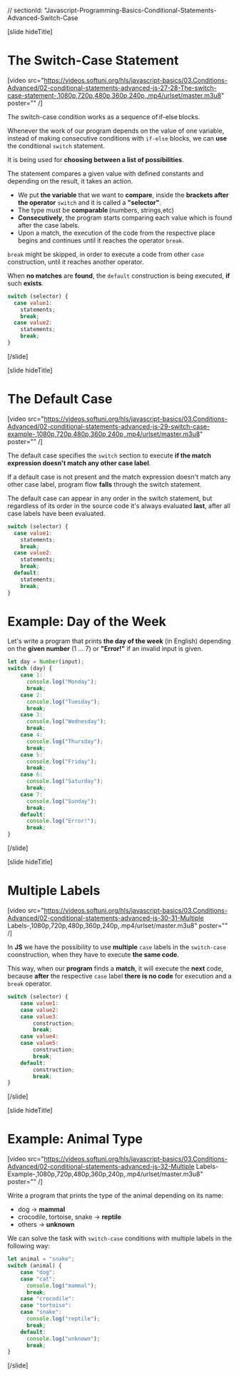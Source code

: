 // sectionId: "Javascript-Programming-Basics-Conditional-Statements-Advanced-Switch-Case

[slide hideTitle]
# The Switch-Case Statement

[video src="https://videos.softuni.org/hls/javascript-basics/03.Conditions-Advanced/02-conditional-statements-advanced-js-27-28-The-switch-case-statement-,1080p,720p,480p,360p,240p,.mp4/urlset/master.m3u8" poster="" /]

The switch-case condition works as a sequence of if-else blocks. 

Whenever the work of our program depends on the value of one variable, instead of making consecutive conditions with `if-else` blocks, we can **use** the conditional `switch` statement. 

It is being used for **choosing between a list of possibilities**. 

The statement compares a given value with defined constants and depending on the result, it takes an action.

- We put **the variable** that we want to **compare**, inside the **brackets after the operator** `switch` and it is called a **"selector"**. 
- The type must be **comparable** (numbers, strings,etc) 
- **Consecutively**, the program starts comparing each value which is found after the case labels.  
- Upon a match, the execution of the code from the respective place begins and continues until it reaches the operator `break`. 

`break` might be skipped, in order to execute a code from other `case` construction, until it reaches another operator. 

When **no matches** are **found**, the `default` construction is being executed, **if** such **exists**.

```js
switch (selector) {
  case value1:
    statements;
    break;
  case value2:
    statements;
    break;
}
```
[/slide]

[slide hideTitle]
# The Default Case

[video src="https://videos.softuni.org/hls/javascript-basics/03.Conditions-Advanced/02-conditional-statements-advanced-js-29-switch-case-example-,1080p,720p,480p,360p,240p,.mp4/urlset/master.m3u8" poster="" /]

The default case specifies the `switch` section to execute **if the match expression doesn't match any other case label**.

If a default case is not present and the match expression doesn't match any other case label, program flow **falls** through the switch statement.

The default case can appear in any order in the switch statement, but regardless of its order in the source code it's always evaluated **last**, after all case labels have been evaluated.

```js
switch (selector) {
  case value1:
    statements;
    break;
  case value2:
    statements;
    break;
  default:
    statements;
    break;
}
```

# Example: Day of the Week
Let's write a program that prints **the day of the week** (in English) depending on the **given number** (1 … 7) or **"Error!"** if an invalid input is given.

```js
let day = Number(input);
switch (day) {
    case 1:
      console.log("Monday");
      break;
    case 2:
      console.log("Tuesday");
      break;
    case 3:
      console.log("Wednesday");
      break;
    case 4:
      console.log("Thursday");
      break;
    case 5:
      console.log("Friday");
      break;
    case 6:
      console.log("Saturday");
      break;
    case 7:
      console.log("Sunday");
      break;
    default:
      console.log("Error!");
      break;
}
```
[/slide]

[slide hideTitle]
# Multiple Labels

[video src="https://videos.softuni.org/hls/javascript-basics/03.Conditions-Advanced/02-conditional-statements-advanced-js-30-31-Multiple Labels-,1080p,720p,480p,360p,240p,.mp4/urlset/master.m3u8" poster="" /]

In **JS** we have the possibility to use **multiple** `case` labels in the `switch-case` coonstruction, when they have to execute **the same code**. 

This way, when our **program** finds a **match**, it will execute the **next** code, because **after** the respective `case` label **there is no code** for execution and a `break` operator. 

```js
switch (selector) {
    case value1:
    case value2:
    case value3:
        construction;
        break;
    case value4:
    case value5:
        construction;
        break;
    default:
        construction;
        break;
}
```
[/slide]

[slide hideTitle]
# Example: Animal Type

[video src="https://videos.softuni.org/hls/javascript-basics/03.Conditions-Advanced/02-conditional-statements-advanced-js-32-Multiple Labels-Example-,1080p,720p,480p,360p,240p,.mp4/urlset/master.m3u8" poster="" /]

Write a program that prints the type of the animal depending on its name:
-  dog \-\> **mammal**
-  crocodile, tortoise, snake \-\> **reptile**
-  others \-\> **unknown**

We can solve the task with `switch-case` conditions with multiple labels in the following way:
```js live
let animal = "snake";
switch (animal) {
    case "dog":
    case "cat":
      console.log("mammal");
      break;
    case "crocodile":
    case "tortoise":
    case "snake":
      console.log("reptile");
      break;
    default:
      console.log("unknown");
      break;
}
```
[/slide]
